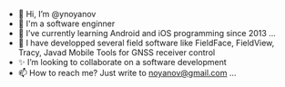 - 👋 Hi, I’m @ynoyanov
- 👀 I'm a software enginner
- 🌱 I’ve currently learning Android and iOS programming since 2013 ...
- 💞️ I have developped several field software like FieldFace, FieldView, Tracy, Javad Mobile Tools for GNSS receiver control
- ✨ I’m looking to collaborate on a software development
- 📫 How to reach me? Just write to noyanov@gmail.com ...

<!---
ynoyanov/ynoyanov is a ✨ special ✨ repository because its `README.md` (this file) appears on your GitHub profile.
You can click the Preview link to take a look at your changes.
--->
